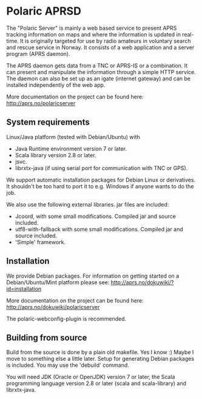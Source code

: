 # Polaric APRSD

The "Polaric Server" is mainly a web based service to present APRS tracking information on maps and where the information is updated in real-time. It is originally targeted for use by radio amateurs in voluntary search and rescue service in Norway. It consists of a web application and a server 
program (APRS daemon). 
 
The APRS daemon gets data from a TNC or APRS-IS or a combination. It can present 
and manipulate the information through a simple HTTP service. The daemon can 
also be set up as an igate (internet gateway) and can be installed independently of the web app. 

More documentation on the project can be found here: 
http://aprs.no/polaricserver

## System requirements

Linux/Java platform (tested with Debian/Ubuntu) with
* Java Runtime environment version 7 or later. 
* Scala library version 2.8 or later. 
* jsvc.
* librxtx-java (if using serial port for communication with TNC or GPS).

We support automatic installation packages for Debian Linux or derivatives. 
It shouldn't be too hard to port it to e.g. Windows if anyone wants to do the job. 

We also use the following external libraries. jar files are included: 
* Jcoord, with some small modifications. Compiled jar and source included.
* utf8-with-fallback with some small modifications. Compiled jar and source included. 
* 'Simple' framework. 

## Installation

We provide Debian packages. For information on getting started on a Debian/Ubuntu/Mint platform please 
see: http://aprs.no/dokuwiki/?id=installation

More documentation on the project can be found here: 
http://aprs.no/dokuwiki/polaricserver

The polaric-webconfig-plugin is recommended. 

## Building from source 

Build from the source is done by a plain old makefile. Yes I know :)
Maybe I move to something else a little later. Setup for generating Debian
packages is included. You may use the 'debuild' command.

You will need JDK (Oracle or OpenJDK) version 7 or later, the Scala
programming language version 2.8 or later (scala and scala-library) and 
librxtx-java. 
